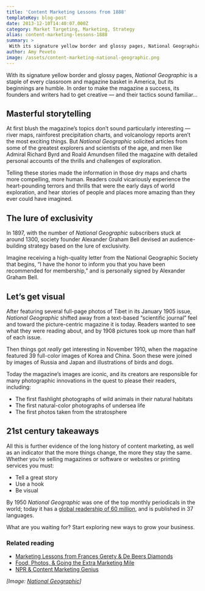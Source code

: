 ```yaml
---
title: 'Content Marketing Lessons from 1888'
templateKey: blog-post
date: 2013-12-10T14:40:07.000Z
category: Market Targeting, Marketing, Strategy
alias: content-marketing-lessons-1888
summary: > 
 With its signature yellow border and glossy pages, National Geographic is a staple of every classroom and magazine basket in America, but its beginnings are humble. In order to make the magazine a success, its founders and writers had to get creative — and their tactics sound familiar…
author: Amy Peveto
image: /assets/content-marketing-national-geographic.png
---
```


With its signature yellow border and glossy pages, _National Geographic_ is a staple of every classroom and magazine basket in America, but its beginnings are humble. In order to make the magazine a success, its founders and writers had to get creative — and their tactics sound familiar…

Masterful storytelling
----------------------

At first blush the magazine’s topics don’t sound particularly interesting — river maps, rainforest precipitation charts, and volcanology reports aren’t the most exciting things. But _National Geographic_ solicited articles from some of the greatest explorers and scientists of the age, and men like Admiral Richard Byrd and Roald Amundsen filled the magazine with detailed personal accounts of the thrills and challenges of exploration.

Telling these stories made the information in those dry maps and charts more compelling, more human. Readers could vicariously experience the heart-pounding terrors and thrills that were the early days of world exploration, and hear stories of people and places more amazing than they ever could have imagined.

The lure of exclusivity
-----------------------

In 1897, with the number of _National Geographic_ subscribers stuck at around 1300, society founder Alexander Graham Bell devised an audience-building strategy based on the lure of exclusivity.

Imagine receiving a high-quality letter from the National Geographic Society that begins, “I have the honor to inform you that you have been recommended for membership,” and is personally signed by Alexander Graham Bell.

Let’s get visual
----------------

After featuring several full-page photos of Tibet in its January 1905 issue, _National Geographic_ shifted away from a text-based “scientific journal” feel and toward the picture-centric magazine it is today. Readers wanted to see what they were reading about, and by 1908 pictures took up more than half of each issue.

Then things got _really_ get interesting in November 1910, when the magazine featured 39 full-color images of Korea and China. Soon these were joined by images of Russia and Japan and illustrations of birds and dogs.

Today the magazine’s images are iconic, and its creators are responsible for many photographic innovations in the quest to please their readers, including:

*   The first flashlight photographs of wild animals in their natural habitats
*   The first natural-color photographs of undersea life
*   The first photos taken from the stratosphere

21st century takeaways
----------------------

All this is further evidence of the long history of content marketing, as well as an indicator that the more things change, the more they stay the same. Whether you’re selling magazines or software or websites or printing services you must:

*   Tell a great story
*   Use a hook
*   Be visual

By 1950 _National Geographic_ was one of the top monthly periodicals in the world; today it has a [global readership of 60 million](http://press.nationalgeographic.com/files/2012/05/NGM-History-10-12.pdf), and is published in 37 languages.

What are you waiting for? Start exploring new ways to grow your business.

### Related reading

*   [Marketing Lessons from Frances Gerety & De Beers Diamonds](/insights/marketing-lessons-frances-gerety-de-beers-diamonds)
*   [Food, Photos, & Going the Extra Marketing Mile](/insights/food-photos-going-extra-marketing-mile)
*   [NPR & Content Marketing Genius](/insights/npr-content-marketing-genius)

_\[Image: [National Geographic](http://www.nationalgeographic.com/)\]_